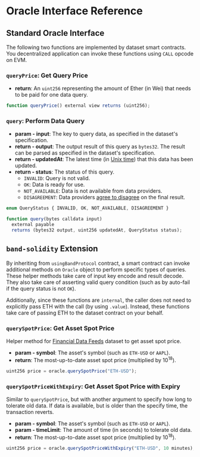 # Oracle Interface Reference

## Standard Oracle Interface

The following two functions are implemented by dataset smart contracts. You decentralized application can invoke these functions using `CALL` opcode on EVM.

### `queryPrice`: Get Query Price

- **return**: An `uint256` representing the amount of Ether (in Wei) that needs to be paid for one data query.

```ts
function queryPrice() external view returns (uint256);
```

### `query`: Perform Data Query

- **param - input**: The key to query data, as specified in the dataset's specification.
- **return - output**: The output result of this query as `bytes32`. The result can be parsed as specified in the dataset's specification.
- **return - updatedAt**: The latest time (in [Unix time](https://en.wikipedia.org/wiki/Unix_time)) that this data has been updated.
- **return - status**: The status of this query.
  - `INVALID`: Query is not valid.
  - `OK`: Data is ready for use.
  - `NOT_AVAILABLE`: Data is not available from data providers.
  - `DISAGREEMENT`: Data providers [agree to disagree](https://en.wikipedia.org/wiki/Agree_to_disagree) on the final result.

```ts
enum QueryStatus { INVALID, OK, NOT_AVAILABLE, DISAGREEMENT }

function query(bytes calldata input)
  external payable
  returns (bytes32 output, uint256 updatedAt, QueryStatus status);
```

## `band-solidity` Extension

By inheriting from `usingBandProtocol` contract, a smart contract can invoke additional methods on `Oracle` object to perform specific types of queries. These helper methods take care of input key encode and result decode. They also take care of asserting valid query condition (such as by auto-fail if the query status is not `OK`).

Additionally, since these functions are `internal`, the caller does not need to explicitly pass ETH with the call (by using `.value`). Instead, these functions take care of passing ETH to the dataset contract on your behalf.

### `querySpotPrice`: Get Asset Spot Price

Helper method for [Financial Data Feeds](../datasets/financial-kovan.html) dataset to get asset spot price.

- **param - symbol**: The asset's symbol (such as `ETH-USD` or `AAPL`).
- **return**: The most-up-to-date asset spot price (multiplied by 10<sup>18</sup>).

```ts
uint256 price = oracle.querySpotPrice("ETH-USD");
```

### `querySpotPriceWithExpiry`: Get Asset Spot Price with Expiry

Similar to `querySpotPrice`, but with another argument to specify how long to tolerate old data. If data is available, but is older than the specify time, the transaction reverts.

- **param - symbol**: The asset's symbol (such as `ETH-USD` or `AAPL`).
- **param - timeLimit**: The amount of time (in seconds) to tolerate old data.
- **return**: The most-up-to-date asset spot price (multiplied by 10<sup>18</sup>).

```ts
uint256 price = oracle.querySpotPriceWithExpiry("ETH-USD", 10 minutes);
```
